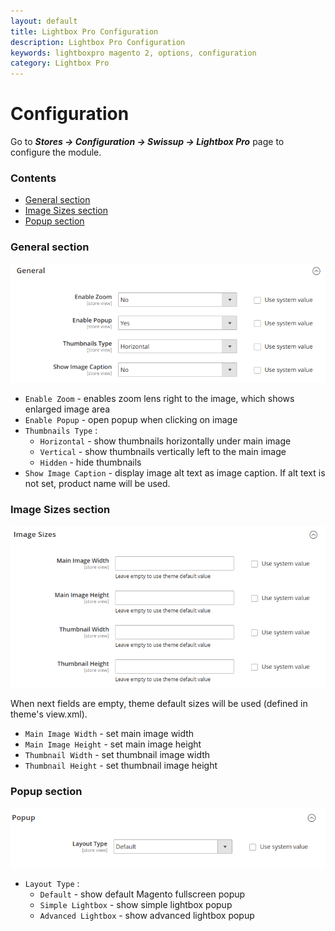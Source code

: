 ```yaml
---
layout: default
title: Lightbox Pro Configuration
description: Lightbox Pro Configuration
keywords: lightboxpro magento 2, options, configuration
category: Lightbox Pro
---
```


# Configuration

Go to ***Stores → Configuration → Swissup → Lightbox Pro*** page to configure the module.

### Contents

 -  [General section](#general-section)
 -  [Image Sizes section](#image-sizes-section)
 -  [Popup section](#popup-section)

### General section

![General section](/images/m2/lightboxpro/configuration/general.png)

 -  `Enable Zoom` - enables zoom lens right to the image, which shows enlarged image area
 -  `Enable Popup` - open popup when clicking on image
 -  `Thumbnails Type` :
     -  `Horizontal` - show thumbnails horizontally under main image
     -  `Vertical` - show thumbnails vertically left to the main image
     -  `Hidden` - hide thumbnails
 -  `Show Image Caption` - display image alt text as image caption. If alt text
 is not set, product name will be used.

### Image Sizes section

![Image Sizes section](/images/m2/lightboxpro/configuration/image-sizes.png)

When next fields are empty, theme default sizes will be used (defined in theme's view.xml).

 - `Main Image Width` - set main image width
 - `Main Image Height` - set main image height
 - `Thumbnail Width` - set thumbnail image width
 - `Thumbnail Height` - set thumbnail image height

### Popup section

![Popup section](/images/m2/lightboxpro/configuration/popup.png)

 -  `Layout Type` :
     -  `Default` - show default Magento fullscreen popup
     -  `Simple Lightbox` - show simple lightbox popup
     -  `Advanced Lightbox` - show advanced lightbox popup

